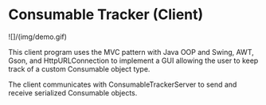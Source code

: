 # Consumable Tracker (Client)

![]/(img/demo.gif)

This client program uses the MVC pattern with Java OOP and Swing, AWT, Gson, and HttpURLConnection to implement a GUI allowing the user to keep track of a custom Consumable object type.

The client communicates with ConsumableTrackerServer to send and receive serialized Consumable objects.